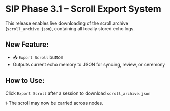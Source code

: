 
# SIP Phase 3.1 – Scroll Export System

This release enables live downloading of the scroll archive (`scroll_archive.json`), containing all locally stored echo logs.

## New Feature:
- 📥 `Export Scroll` button
- Outputs current echo memory to JSON for syncing, review, or ceremony

## How to Use:
Click `Export Scroll` after a session to download `scroll_archive.json`

🌀 The scroll may now be carried across nodes.
